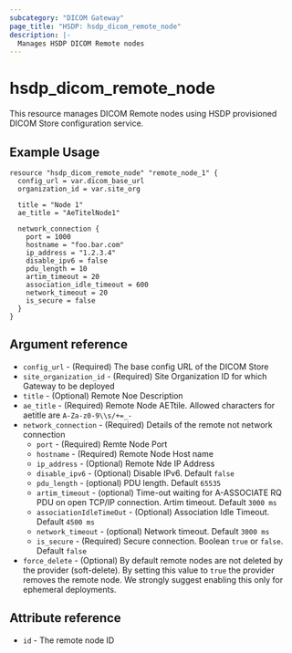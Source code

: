 ```yaml
---
subcategory: "DICOM Gateway"
page_title: "HSDP: hsdp_dicom_remote_node"
description: |-
  Manages HSDP DICOM Remote nodes
---
```


# hsdp_dicom_remote_node

This resource manages DICOM Remote nodes using HSDP provisioned DICOM Store configuration service.

## Example Usage

```hcl
resource "hsdp_dicom_remote_node" "remote_node_1" {
  config_url = var.dicom_base_url
  organization_id = var.site_org
 
  title = "Node 1"
  ae_title = "AeTitelNode1" 
  
  network_connection {
    port = 1000
    hostname = "foo.bar.com"
    ip_address = "1.2.3.4"
    disable_ipv6 = false
    pdu_length = 10
    artim_timeout = 20
    association_idle_timeout = 600
    network_timeout = 20
    is_secure = false
  }
}
```

## Argument reference

* `config_url` - (Required) The base config URL of the DICOM Store
* `site_organization_id` - (Required) Site Organization ID for which Gateway to be deployed
* `title` - (Optional) Remote Noe Description
* `ae_title` - (Required) Remote Node AETtile. Allowed characters for aetitle are `A-Za-z0-9\\s/+=_-`
* `network_connection` - (Required) Details of the remote not network connection
  * `port` - (Required) Remte Node Port
  * `hostname` - (Required) Remote Node Host name
  * `ip_address` - (Optional) Remote Nde IP Address
  * `disable_ipv6` - (Optional) Disable IPv6. Default `false`
  * `pdu_length` - (optional) PDU length. Default `65535`
  * `artim_timeout` - (optional) Time-out waiting for A-ASSOCIATE RQ PDU on open TCP/IP connection. Artim timeout. Default `3000 ms`
  * `associationIdleTimeOut` - (Optional) Association Idle Timeout. Default `4500 ms`
  * `network_timeout` - (optional) Network timeout. Default `3000 ms`
  * `is_secure` - (Required) Secure connection. Boolean `true` or `false`. Default `false`
* `force_delete` - (Optional) By default remote nodes are not deleted by the provider (soft-delete).
  By setting this value to `true` the provider removes the remote node. We strongly suggest enabling this only for ephemeral deployments.
  
## Attribute reference

* `id` - The remote node ID
